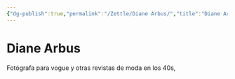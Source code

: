 ```yaml
---
{"dg-publish":true,"permalink":"/Zettle/Diane Arbus/","title":"Diane Arbus","tags":["ZeType/Referencia",""],"created":"2023-05-08T14:24:36.535-05:00","updated":"2023-09-18T07:49:34.773-05:00"}
---
```



# Diane Arbus

Fotógrafa para vogue y otras revistas de moda en los 40s, 
